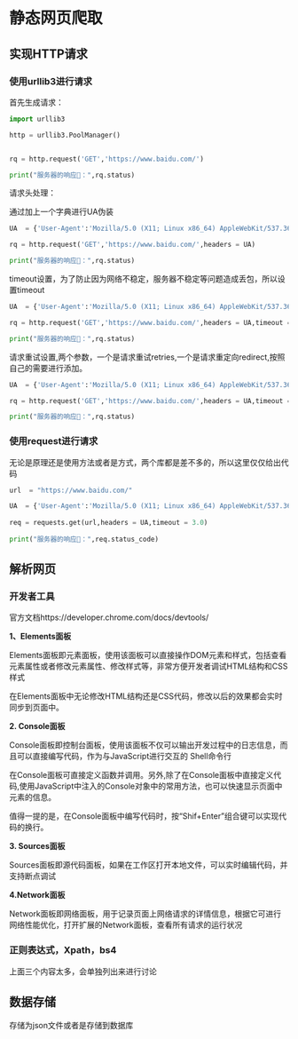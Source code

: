 # 静态网页爬取

## 实现HTTP请求

### 使用urllib3进行请求

首先生成请求：

```python
import urllib3

http = urllib3.PoolManager()


rq = http.request('GET','https://www.baidu.com/')

print("服务器的响应🏇：",rq.status)
```

请求头处理：

通过加上一个字典进行UA伪装

```python
UA  = {'User-Agent':'Mozilla/5.0 (X11; Linux x86_64) AppleWebKit/537.36 (KHTML, like Gecko) Chrome/99.0.4844.51 Safari/537.36'}

rq = http.request('GET','https://www.baidu.com/',headers = UA)

print("服务器的响应🏇：",rq.status)
```

timeout设置，为了防止因为网络不稳定，服务器不稳定等问题造成丢包，所以设置timeout

```python
UA  = {'User-Agent':'Mozilla/5.0 (X11; Linux x86_64) AppleWebKit/537.36 (KHTML, like Gecko) Chrome/99.0.4844.51 Safari/537.36'}

rq = http.request('GET','https://www.baidu.com/',headers = UA,timeout = 3.0)

print("服务器的响应🏇：",rq.status)
```

请求重试设置,两个参数，一个是请求重试retries,一个是请求重定向redirect,按照自己的需要进行添加。

```python
UA  = {'User-Agent':'Mozilla/5.0 (X11; Linux x86_64) AppleWebKit/537.36 (KHTML, like Gecko) Chrome/99.0.4844.51 Safari/537.36'}

rq = http.request('GET','https://www.baidu.com/',headers = UA,timeout = 3.0,retries = 5)

print("服务器的响应🏇：",rq.status)
```

### 使用request进行请求

无论是原理还是使用方法或者是方式，两个库都是差不多的，所以这里仅仅给出代码

```python
url  = "https://www.baidu.com/"

UA  = {'User-Agent':'Mozilla/5.0 (X11; Linux x86_64) AppleWebKit/537.36 (KHTML, like Gecko) Chrome/99.0.4844.51 Safari/537.36'}
       
req = requests.get(url,headers = UA,timeout = 3.0)
       
print("服务器的响应🏇：",req.status_code)
```

## 解析网页

### 开发者工具

官方文档https://developer.chrome.com/docs/devtools/

**1、Elements面板**

Elements面板即元素面板，使用该面板可以直接操作DOM元素和样式，包括查看元素属性或者修改元素属性、修改样式等，非常方便开发者调试HTML结构和CSS样式

在Elements面板中无论修改HTML结构还是CSS代码，修改以后的效果都会实时同步到页面中。

**2. Console面板**

Console面板即控制台面板，使用该面板不仅可以输出开发过程中的日志信息，而且可以直接编写代码，作为与JavaScript进行交互的 Shell命令行

在Console面板可直接定义函数并调用。另外,除了在Console面板中直接定义代码,使用JavaScript中注入的Console对象中的常用方法，也可以快速显示页面中元素的信息。

值得一提的是，在Console面板中编写代码时，按“Shif+Enter”组合键可以实现代码的换行。

**3. Sources面板**

Sources面板即源代码面板，如果在工作区打开本地文件，可以实时编辑代码，并支持断点调试

**4.Network面板**

Network面板即网络面板，用于记录页面上网络请求的详情信息，根据它可进行网络性能优化，打开扩展的Network面板，查看所有请求的运行状况

### 正则表达式，Xpath，bs4

上面三个内容太多，会单独列出来进行讨论

## 数据存储

存储为json文件或者是存储到数据库